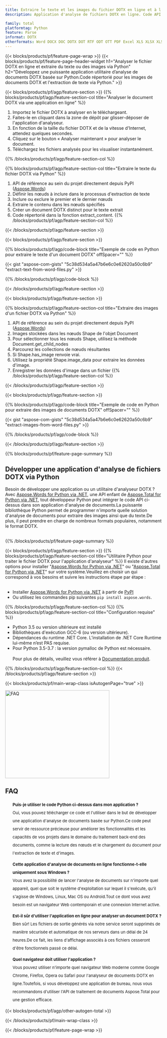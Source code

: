 ```yaml
---
title: Extraire le texte et les images du fichier DOTX en ligne et à l'aide de Python
description: Application d'analyse de fichiers DOTX en ligne. Code API Python pour extraire des images et du texte d'un document DOTX.

family: total
platformtag: Python
feature: Parse
informat: DOTX
otherformats: Word DOCX DOC DOTX DOT RTF ODT OTT PDF Excel XLS XLSX XLSM XLSB ODS Powerpoint PPT PPTX ODP
---
```

{{< blocks/products/pf/feature-page-wrap >}}
{{< blocks/products/pf/feature-page-header-widget h1="Analyser le fichier DOTX en ligne et extraire du texte ou des images via Python" h2="Développez une puissante application utilitaire d’analyse de documents DOTX basée sur Python.Code répertorié pour les images de documents DOTX et l'extraction de texte via Python." >}}




{{< blocks/products/pf/agp/feature-section >}}
{{% blocks/products/pf/agp/feature-section-col title="Analyser le document DOTX via une application en ligne" %}}

1. Importez le fichier DOTX à analyser en le téléchargeant.
1. Faites-le en cliquant dans la zone de dépôt par glisser-déposer de l'application d'analyseur.
1. En fonction de la taille du fichier DOTX et de la vitesse d'Internet, attendez quelques secondes.
1. Cliquez sur le bouton « Analyser maintenant » pour analyser le document.
1. Téléchargez les fichiers analysés pour les visualiser instantanément.

{{% /blocks/products/pf/agp/feature-section-col %}}

{{% blocks/products/pf/agp/feature-section-col title="Extraire le texte du fichier DOTX via Python" %}}

1. API de référence au sein du projet directement depuis PyPI ([Aspose.Words](https://pypi.org/project/aspose-words/))
1. Définir les nœuds à inclure dans le processus d'extraction de texte
1. Inclure ou exclure le premier et le dernier nœuds
1. Extraire le contenu dans les nœuds spécifiés
1. Créer un document DOTX distinct pour le texte extrait
1. Code répertorié dans la fonction extract_content.
{{% /blocks/products/pf/agp/feature-section-col %}}

{{< /blocks/products/pf/agp/feature-section >}}

{{< blocks/products/pf/agp/feature-section >}}

{{% blocks/products/pf/agp/code-block title="Exemple de code en Python pour extraire le texte d'un document DOTX" offSpacer="" %}}

{{< gist "aspose-com-gists" "5c38d534a5a47b6e6c0e62620a50c6b9" "extract-text-from-word-files.py" >}}

{{% /blocks/products/pf/agp/code-block %}}


{{< /blocks/products/pf/agp/feature-section >}}

{{< blocks/products/pf/agp/feature-section >}}

{{% blocks/products/pf/agp/feature-section-col title="Extraire des images d'un fichier DOTX via Python" %}}

1. API de référence au sein du projet directement depuis PyPI ([Aspose.Words](https://pypi.org/project/aspose-words/))
1. Images stockées dans les nœuds Shape de l'objet Document
1. Pour sélectionner tous les nœuds Shape, utilisez la méthode Document.get_child_nodes
1. Parcourez les collections de nœuds résultantes
1. Si Shape.has_image renvoie vrai.
1. Utilisez la propriété Shape.image_data pour extraire les données d'image.
1. Enregistrer les données d'image dans un fichier
{{% /blocks/products/pf/agp/feature-section-col %}}

{{< /blocks/products/pf/agp/feature-section >}}

{{< blocks/products/pf/agp/feature-section >}}

{{% blocks/products/pf/agp/code-block title="Exemple de code en Python pour extraire des images de documents DOTX" offSpacer="" %}}

{{< gist "aspose-com-gists" "5c38d534a5a47b6e6c0e62620a50c6b9" "extract-images-from-word-files.py" >}}

{{% /blocks/products/pf/agp/code-block %}}


{{< /blocks/products/pf/agp/feature-section >}}

{{% blocks/products/pf/feature-page-summary %}}


<h2>Développer une application d'analyse de fichiers DOTX via Python</h2>

Besoin de développer une application ou un utilitaire d'analyseur DOTX ?Avec [Aspose.Words for Python via .NET](https://products.aspose.com/words/python-net/), une API enfant de [Aspose.Total for Python via .NET](https://products.aspose.com/total/python-net/), tout développeur Python peut intégrer le code API ci-dessus dans son application d'analyse de documents.La puissante bibliothèque Python permet de programmer n'importe quelle solution d'analyse de documents pour extraire des images ainsi que du texte.De plus, il peut prendre en charge de nombreux formats populaires, notamment le format DOTX.<br /><br />

{{% /blocks/products/pf/feature-page-summary %}}

{{< blocks/products/pf/agp/feature-section >}}
{{% blocks/products/pf/agp/feature-section-col title="Utilitaire Python pour traiter le fichier DOTX pour l'application d'analyseur" %}}
Il existe d'autres options pour installer "[Aspose.Words for Python via .NET](https://products.aspose.com/words/python-net/)" ou "[Aspose.Total for Python via .NET](https://products.aspose.com/total/python-net/)" sur votre système.Veuillez en choisir un qui correspond à vos besoins et suivre les instructions étape par étape :<br /><br />

- Installer [Aspose.Words for Python via .NET](https://products.aspose.com/words/python-net/) à partir de [PyPI](https://pypi.org/project/aspose-words/)
- Ou utilisez les commandes pip suivantes ```pip install aspose.words```.

{{% /blocks/products/pf/agp/feature-section-col %}}
{{% blocks/products/pf/agp/feature-section-col title="Configuration requise" %}}

- Python 3.5 ou version ultérieure est installé
- Bibliothèques d'exécution GCC-6 (ou version ultérieure).
- Dépendances du runtime .NET Core. L’installation de .NET Core Runtime lui-même n’est PAS requise.
- Pour Python 3.5-3.7 : la version pymalloc de Python est nécessaire.
<br /><br />
Pour plus de détails, veuillez vous référer à [Documentation produit](https://docs.aspose.com/words/python-net/system-requirements/).

{{% /blocks/products/pf/agp/feature-section-col %}}
{{< /blocks/products/pf/agp/feature-section >}}


{{< blocks/products/pf/main-wrap-class isAutogenPage="true" >}}

<style>.howtolist li{margin-right: 0!important;line-height: 26px;position: relative;margin-bottom: 10px;font-size: 13px;list-style-type: none;}</style>
<div class="col-md-12 tl bg-gray-dark howtolist section">
  <a class="anchor" name="faqpage"></a>
  <div class="container tl dflex" itemscope="" itemtype="https://schema.org/FAQPage">
      <div class="col-md-4 howtosectiongfx">
          <img class="social-panel-hide-on-mobile" src="https://www.groupdocs.cloud/templates/brand/images/groupdocs/conversion/groupdocs_conversion-brand.png" alt="FAQ" width="335" height="283">
      </div>
      <div class="howtosection col-md-8">
          <div>
              <h2>FAQ</h2>
              <ul>
                  <li itemscope="" itemprop="mainEntity" itemtype="https://schema.org/Question">
                      <div>
                          <span itemprop="name"><b>Puis-je utiliser le code Python ci-dessus dans mon application ?</b></span>
                      </div>
                      <div itemscope="" itemprop="acceptedAnswer" itemtype="https://schema.org/Answer">
                          <span itemprop="text">Oui, vous pouvez télécharger ce code et l'utiliser dans le but de développer une application d'analyse de documents basée sur Python.Ce code peut servir de ressource précieuse pour améliorer les fonctionnalités et les capacités de vos projets dans le domaine du traitement back-end des documents, comme la lecture des nœuds et le chargement du document pour l'extraction de texte et d'images.</span>
                      </div>
                  </li>
                  <li itemscope="" itemprop="mainEntity" itemtype="https://schema.org/Question">
                      <div>
                          <span itemprop="name"><b>Cette application d'analyse de documents en ligne fonctionne-t-elle uniquement sous Windows ?</b></span>
                      </div>
                      <div itemscope="" itemprop="acceptedAnswer" itemtype="https://schema.org/Answer">
                          <span itemprop="text">Vous avez la possibilité de lancer l'analyse de documents sur n'importe quel appareil, quel que soit le système d'exploitation sur lequel il s'exécute, qu'il s'agisse de Windows, Linux, Mac OS ou Android.Tout ce dont vous avez besoin est un navigateur Web contemporain et une connexion Internet active.</span>
                      </div>
                  </li>
                  <li itemscope="" itemprop="mainEntity" itemtype="https://schema.org/Question">
                      <div>
                          <span itemprop="name"><b>Est-il sûr d'utiliser l'application en ligne pour analyser un document DOTX ?</b></span>
                      </div>
                      <div itemscope="" itemprop="acceptedAnswer" itemtype="https://schema.org/Answer">
                          <span itemprop="text">Bien sûr! Les fichiers de sortie générés via notre service seront supprimés de manière sécurisée et automatique de nos serveurs dans un délai de 24 heures.De ce fait, les liens d'affichage associés à ces fichiers cesseront d'être fonctionnels passé ce délai.</span>
                      </div>
                  </li>                 
                  <li itemscope="" itemprop="mainEntity" itemtype="https://schema.org/Question">
                      <div>
                          <span itemprop="name"><b>Quel navigateur doit utiliser l'application ?</b></span>
                      </div>
                      <div itemscope="" itemprop="acceptedAnswer" itemtype="https://schema.org/Answer">
                          <span itemprop="text">Vous pouvez utiliser n'importe quel navigateur Web moderne comme Google Chrome, Firefox, Opera ou Safari pour l'analyseur de documents DOTX en ligne.Toutefois, si vous développez une application de bureau, nous vous recommandons d'utiliser l'API de traitement de documents Aspose.Total pour une gestion efficace.</span>
                      </div>
                  </li>
              </ul>
          </div>
      </div>
  </div>

{{< blocks/products/pf/agp/other-autogen-total >}}

{{< /blocks/products/pf/main-wrap-class >}}

{{< /blocks/products/pf/feature-page-wrap >}}